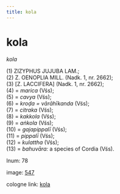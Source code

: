 ```yaml
---
title: kola
---
```


# kola

<i>kola</i>  <div n="P" />(1) <bot>ZIZYPHUS JUJUBA LAM.</bot>; <div n="P" />(2) <bot>Z. OENOPLIA MILL.</bot> (Nadk. 1, nr. 2662); <div n="P" />(3) [<bot>Z. LACCIFERA</bot>] (Nadk. 1, nr. 2662); <div n="P" />(4) = <i>marica</i> (Vśs); <div n="P" />(5) = <i>cavya</i> (Vśs); <div n="P" />(6) = <i>kroḍa = vārāhīkanda</i> (Vśs); <div n="P" />(7) = <i>citraka</i> (Vśs); <div n="P" />(8) = <i>kakkola</i> (Vśs); <div n="P" />(9) = <i>aṅkola</i> (Vśs); <div n="P" />(10) = <i>gajapippalī</i> (Vśs); <div n="P" />(11) = <i>pippalī</i> (Vśs); <div n="P" />(12) = <i>kulattha</i> (Vśs); <div n="P" />(13) = <i>bahuvāra:</i> a species of Cordia (Vśs).

lnum: 78

image: [547](https://www.sanskrit-lexicon.uni-koeln.de/scans/csl-apidev/servepdf.php?dict=snp&page=547)

cologne link: [kola](https://sanskrit-lexicon.uni-koeln.de/scans/csl-apidev/getword.php?dict=snp&key=kola)

